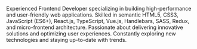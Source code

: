 Experienced Frontend Developer specializing in building high-performance and user-friendly web applications. Skilled in semantic HTML5, CSS3, JavaScript (ES6+), React.js, TypeScript, Vue.js, Handlebars, SASS, Redux, and micro-frontend architecture. Passionate about delivering innovative solutions and optimizing user experiences. Constantly exploring new technologies and staying up-to-date with trends.
